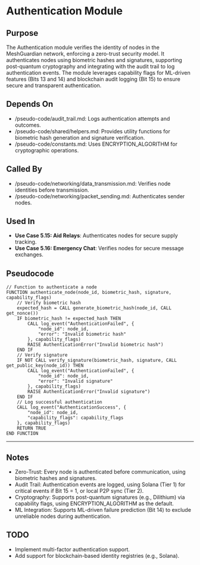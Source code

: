 # Authentication Module

## Purpose
The Authentication module verifies the identity of nodes in the MeshGuardian network, enforcing a zero-trust security model. It authenticates nodes using biometric hashes and signatures, supporting post-quantum cryptography and integrating with the audit trail to log authentication events. The module leverages capability flags for ML-driven features (Bits 13 and 14) and blockchain audit logging (Bit 15) to ensure secure and transparent authentication.

## Depends On
- /pseudo-code/audit_trail.md: Logs authentication attempts and outcomes.
- /pseudo-code/shared/helpers.md: Provides utility functions for biometric hash generation and signature verification.
- /pseudo-code/constants.md: Uses ENCRYPTION_ALGORITHM for cryptographic operations.

## Called By
- /pseudo-code/networking/data_transmission.md: Verifies node identities before transmission.
- /pseudo-code/networking/packet_sending.md: Authenticates sender nodes.

## Used In
- **Use Case 5.15: Aid Relays**: Authenticates nodes for secure supply tracking.
- **Use Case 5.16: Emergency Chat**: Verifies nodes for secure message exchanges.

## Pseudocode
```pseudocode
// Function to authenticate a node
FUNCTION authenticate_node(node_id, biometric_hash, signature, capability_flags)
    // Verify biometric hash
    expected_hash = CALL generate_biometric_hash(node_id, CALL get_nonce())
    IF biometric_hash != expected_hash THEN
        CALL log_event("AuthenticationFailed", {
            "node_id": node_id,
            "error": "Invalid biometric hash"
        }, capability_flags)
        RAISE AuthenticationError("Invalid biometric hash")
    END IF
    // Verify signature
    IF NOT CALL verify_signature(biometric_hash, signature, CALL get_public_key(node_id)) THEN
        CALL log_event("AuthenticationFailed", {
            "node_id": node_id,
            "error": "Invalid signature"
        }, capability_flags)
        RAISE AuthenticationError("Invalid signature")
    END IF
    // Log successful authentication
    CALL log_event("AuthenticationSuccess", {
        "node_id": node_id,
        "capability_flags": capability_flags
    }, capability_flags)
    RETURN TRUE
END FUNCTION
```

---

## Notes
- Zero-Trust: Every node is authenticated before communication, using biometric hashes and signatures.
- Audit Trail: Authentication events are logged, using Solana (Tier 1) for critical events if Bit 15 = 1, or local P2P sync (Tier 2).
- Cryptography: Supports post-quantum signatures (e.g., Dilithium) via capability flags, using ENCRYPTION_ALGORITHM as the default.
- ML Integration: Supports ML-driven failure prediction (Bit 14) to exclude unreliable nodes during authentication.

## TODO
- Implement multi-factor authentication support.
- Add support for blockchain-based identity registries (e.g., Solana).
